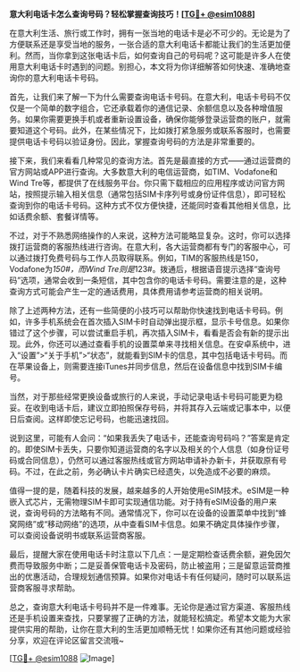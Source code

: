 **意大利电话卡怎么查询号码？轻松掌握查询技巧！[[TG💪+ @esim1088](https://t.me/s/esim1088)]**

在意大利生活、旅行或工作时，拥有一张当地的电话卡是必不可少的。无论是为了方便联系还是享受当地的服务，一张合适的意大利电话卡都能让我们的生活更加便利。然而，当你拿到这张电话卡后，如何查询自己的号码呢？这可能是许多人在使用意大利电话卡时遇到的问题。别担心，本文将为你详细解答如何快速、准确地查询你的意大利电话卡号码。

首先，让我们来了解一下为什么需要查询电话卡号码。在意大利，电话卡号码不仅仅是一个简单的数字组合，它还承载着你的通信记录、余额信息以及各种增值服务。如果你需要更换手机或者重新设置设备，确保你能够登录运营商的账户，就需要知道这个号码。此外，在某些情况下，比如拨打紧急服务或联系客服时，也需要提供电话卡号码以验证身份。因此，掌握查询号码的方法是非常重要的。

接下来，我们来看看几种常见的查询方法。首先是最直接的方式——通过运营商的官方网站或APP进行查询。大多数意大利的电信运营商，如TIM、Vodafone和Wind Tre等，都提供了在线服务平台。你只需下载相应的应用程序或访问官方网站，按照提示输入相关信息（通常包括SIM卡序列号或身份证件信息），即可轻松查询到你的电话卡号码。这种方式不仅方便快捷，还能同时查看其他相关信息，比如话费余额、套餐详情等。

不过，对于不熟悉网络操作的人来说，这种方法可能略显复杂。这时，你可以选择拨打运营商的客服热线进行咨询。在意大利，各大运营商都有专门的客服中心，可以通过拨打免费号码与工作人员取得联系。例如，TIM的客服热线是150，Vodafone为*150#，而Wind Tre则是*123#。拨通后，根据语音提示选择“查询号码”选项，通常会收到一条短信，其中包含你的电话卡号码。需要注意的是，这种查询方式可能会产生一定的通话费用，具体费用请参考运营商的相关说明。

除了上述两种方法，还有一些简便的小技巧可以帮助你快速找到电话卡号码。例如，许多手机系统会在首次插入SIM卡时自动弹出提示框，显示卡号信息。如果你错过了这个步骤，可以尝试重启手机，再次插入SIM卡，看看是否会有新的提示出现。此外，你还可以通过查看手机的设置菜单来寻找相关信息。在安卓系统中，进入“设置”>“关于手机”>“状态”，就能看到SIM卡的信息，其中包括电话卡号码。而在苹果设备上，则需要连接iTunes并同步信息，然后在设备信息中找到SIM卡编号。

当然，对于那些经常更换设备或旅行的人来说，手动记录电话卡号码可能更为稳妥。在收到电话卡后，建议立即拍照保存号码，并将其存入云端或记事本中，以便日后查阅。这样即使忘记号码，也能迅速找回。

说到这里，可能有人会问：“如果我丢失了电话卡，还能查询号码吗？”答案是肯定的。即使SIM卡丢失，只要你知道运营商的名字以及相关的个人信息（如身份证号码或合同信息），仍然可以通过客服热线或官方网站申请补办新卡，并获取原有号码。不过，在此之前，务必确认卡片确实已经遗失，以免造成不必要的麻烦。

值得一提的是，随着科技的发展，越来越多的人开始使用eSIM技术。eSIM是一种嵌入式芯片，无需物理SIM卡即可实现通信功能。对于持有eSIM设备的用户来说，查询号码的方法略有不同。通常情况下，你可以在设备的设置菜单中找到“蜂窝网络”或“移动网络”的选项，从中查看SIM卡信息。如果不确定具体操作步骤，可以查阅设备说明书或联系运营商客服。

最后，提醒大家在使用电话卡时注意以下几点：一是定期检查话费余额，避免因欠费而导致服务中断；二是妥善保管电话卡及密码，防止被盗用；三是留意运营商推出的优惠活动，合理规划通信预算。如果你对电话卡有任何疑问，随时可以联系运营商客服寻求帮助。

总之，查询意大利电话卡号码并不是一件难事。无论你是通过官方渠道、客服热线还是手机设置来查找，只要掌握了正确的方法，就能轻松搞定。希望本文能为大家提供实用的帮助，让你在意大利的生活更加顺畅无忧！如果你还有其他问题或经验分享，欢迎在评论区留言交流哦~

[[TG💪+ @esim1088](https://t.me/s/esim1088) ![Image](https://i.postimg.cc/4NQfJmqS/Snipaste-2025-05-13-00-14-12.png)]